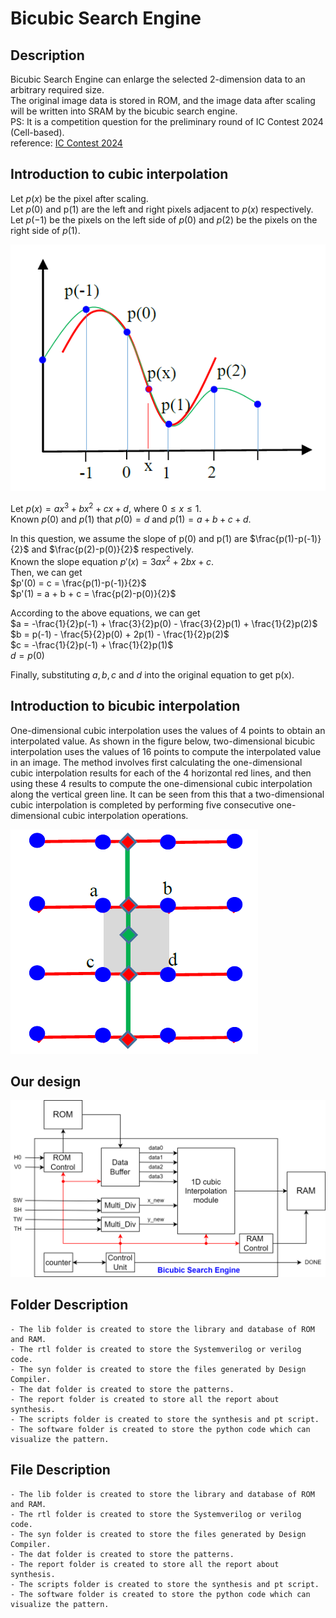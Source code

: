 # Bicubic Search Engine

## Description
Bicubic Search Engine can enlarge the selected 2-dimension data to an arbitrary required size.  
The original image data is stored in ROM, and the image data after scaling will be written into SRAM by the bicubic search engine.  
PS: It is a competition question for the preliminary round of IC Contest 2024 (Cell-based).  
reference: [IC Contest 2024](https://www.iccontest2024.com/)

## Introduction to cubic interpolation
Let $p(x)$ be the pixel after scaling.  
Let $p(0)$ and p(1) are the left and right pixels adjacent to $p(x)$ respectively.  
Let $p(-1)$ be the pixels on the left side of $p(0)$ and $p(2)$ be the pixels on the right side of $p(1)$.  

![Bicubic_eq](https://github.com/jorjorrrrrr/ICDC/blob/main/14_Bicubic_Resize_Engine/fig/Bicubic_eq.png)  

Let $p(x) = ax^3 + bx^2 + cx + d$, where $0 \leq x \leq 1$.  
Known $p(0)$ and $p(1)$ that $p(0) = d$ and $p(1) = a + b + c + d$.  

In this question, we assume the slope of p(0) and p(1) are $\frac{p(1)-p(-1)}{2}$ and $\frac{p(2)-p(0)}{2}$ respectively.  
Known the slope equation $p'(x) = 3ax^2 + 2bx + c$.  
Then, we can get  
$p'(0) = c = \frac{p(1)-p(-1)}{2}$  
$p'(1) = a + b + c = \frac{p(2)-p(0)}{2}$  

According to the above equations, we can get  
$a = -\frac{1}{2}p(-1) + \frac{3}{2}p(0) - \frac{3}{2}p(1) + \frac{1}{2}p(2)$  
$b = p(-1) - \frac{5}{2}p(0) + 2p(1) - \frac{1}{2}p(2)$  
$c = -\frac{1}{2}p(-1) + \frac{1}{2}p(1)$  
$d = p(0)$  

Finally, substituting $a, b, c$ and $d$ into the original equation to get p(x).  

## Introduction to bicubic interpolation
One-dimensional cubic interpolation uses the values of 4 points to obtain an interpolated value.
As shown in the figure below, two-dimensional bicubic interpolation uses the values of 16 points to compute the interpolated value in an image.
The method involves first calculating the one-dimensional cubic interpolation results for each of the 4 horizontal red lines, 
and then using these 4 results to compute the one-dimensional cubic interpolation along the vertical green line.
It can be seen from this that a two-dimensional cubic interpolation is completed by performing five consecutive one-dimensional cubic interpolation operations.  

![Bicubic_interpolation](https://github.com/jorjorrrrrr/ICDC/blob/main/14_Bicubic_Resize_Engine/fig/Bicubic_interpolation.png)  

## Our design

![Bicubic](https://github.com/jorjorrrrrr/ICDC/blob/main/14_Bicubic_Resize_Engine/fig/Bicubic.png)

## Folder Description
```
- The lib folder is created to store the library and database of ROM and RAM.
- The rtl folder is created to store the Systemverilog or verilog code.
- The syn folder is created to store the files generated by Design Compiler.
- The dat folder is created to store the patterns.
- The report folder is created to store all the report about synthesis.
- The scripts folder is created to store the synthesis and pt script.
- The software folder is created to store the python code which can visualize the pattern.
```

## File Description
```
- The lib folder is created to store the library and database of ROM and RAM.
- The rtl folder is created to store the Systemverilog or verilog code.
- The syn folder is created to store the files generated by Design Compiler.
- The dat folder is created to store the patterns.
- The report folder is created to store all the report about synthesis.
- The scripts folder is created to store the synthesis and pt script.
- The software folder is created to store the python code which can visualize the pattern.
```
